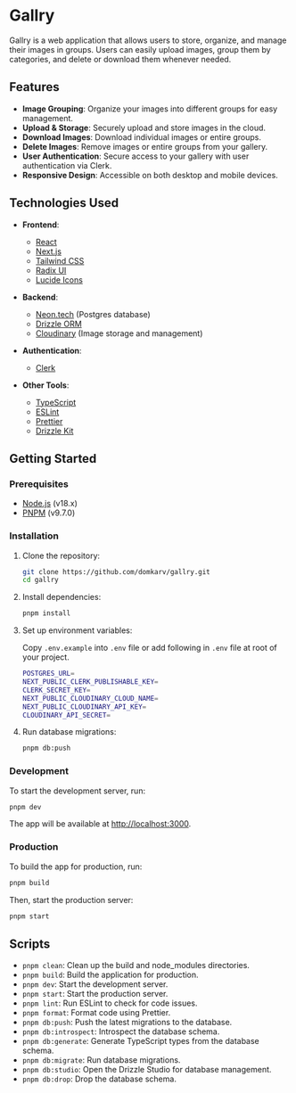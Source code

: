 # Gallry

Gallry is a web application that allows users to store, organize, and manage their images in groups. Users can easily upload images, group them by categories, and delete or download them whenever needed.

## Features

- **Image Grouping**: Organize your images into different groups for easy management.
- **Upload & Storage**: Securely upload and store images in the cloud.
- **Download Images**: Download individual images or entire groups.
- **Delete Images**: Remove images or entire groups from your gallery.
- **User Authentication**: Secure access to your gallery with user authentication via Clerk.
- **Responsive Design**: Accessible on both desktop and mobile devices.

## Technologies Used

- **Frontend**: 
  - [React](https://react.dev/)
  - [Next.js](https://nextjs.org/)
  - [Tailwind CSS](https://tailwindcss.com/)
  - [Radix UI](https://www.radix-ui.com/)
  - [Lucide Icons](https://lucide.dev/)

- **Backend**:
  - [Neon.tech](https://neon.tech/) (Postgres database)
  - [Drizzle ORM](https://drizzle.team/)
  - [Cloudinary](https://cloudinary.com/) (Image storage and management)

- **Authentication**:
  - [Clerk](https://clerk.dev/)

- **Other Tools**:
  - [TypeScript](https://www.typescriptlang.org/)
  - [ESLint](https://eslint.org/)
  - [Prettier](https://prettier.io/)
  - [Drizzle Kit](https://drizzle.team/)

## Getting Started

### Prerequisites

- [Node.js](https://nodejs.org/) (v18.x)
- [PNPM](https://pnpm.io/) (v9.7.0)

### Installation

1. Clone the repository:

   ```bash
   git clone https://github.com/domkarv/gallry.git
   cd gallry
   ```

2. Install dependencies:

   ```bash
   pnpm install
   ```

3. Set up environment variables:

   Copy `.env.example` into `.env` file or add following in `.env` file at root of your project.

   ```bash
   POSTGRES_URL=
   NEXT_PUBLIC_CLERK_PUBLISHABLE_KEY=
   CLERK_SECRET_KEY=
   NEXT_PUBLIC_CLOUDINARY_CLOUD_NAME=
   NEXT_PUBLIC_CLOUDINARY_API_KEY=
   CLOUDINARY_API_SECRET=
   ```

4. Run database migrations:

   ```bash
   pnpm db:push
   ```

### Development

To start the development server, run:

```bash
pnpm dev
```

The app will be available at [http://localhost:3000](http://localhost:3000).

### Production

To build the app for production, run:

```bash
pnpm build
```

Then, start the production server:

```bash
pnpm start
```

## Scripts

- `pnpm clean`: Clean up the build and node_modules directories.
- `pnpm build`: Build the application for production.
- `pnpm dev`: Start the development server.
- `pnpm start`: Start the production server.
- `pnpm lint`: Run ESLint to check for code issues.
- `pnpm format`: Format code using Prettier.
- `pnpm db:push`: Push the latest migrations to the database.
- `pnpm db:introspect`: Introspect the database schema.
- `pnpm db:generate`: Generate TypeScript types from the database schema.
- `pnpm db:migrate`: Run database migrations.
- `pnpm db:studio`: Open the Drizzle Studio for database management.
- `pnpm db:drop`: Drop the database schema.
